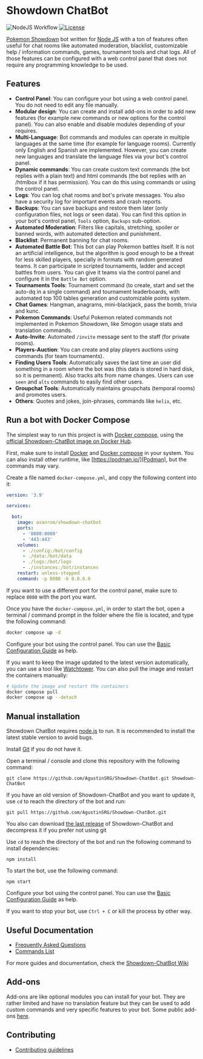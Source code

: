 Showdown ChatBot
====================

![NodeJS Workflow](https://github.com/AgustinSRG/Showdown-ChatBot/actions/workflows/node.js.yml/badge.svg)
[![License](https://img.shields.io/badge/license-MIT-blue.svg?style=flat)](https://github.com/AgustinSRG/Showdown-ChatBot/blob/master/LICENSE)

[Pokemon Showdown](https://github.com/smogon/pokemon-showdown) bot written for [Node JS](http://nodejs.org/) with a ton of features often useful for chat rooms like automated moderation, blacklist, customizable help / information commands, games, tournament tools and chat logs. All of those features can be configured with a web control panel that does not require any programming knowledge to be used.

Features
------------

 - **Control Panel**: You can configure your bot using a web control panel. You do not need to edit any file manually.
 - **Modular design**: You can create and install add-ons in order to add new features (for example new commands or new options for the control panel). You can also enable and disable modules depending of your requires.
 - **Multi-Language**: Bot commands and modules can operate in multiple languages at the same time (for example for language rooms). Currently only English and Spanish are implemented. However, you can create new languages and translate the language files via your bot's control panel.
 - **Dynamic commands**: You can create custom text commands (the bot replies with a plain text) and html commands (the bot replies with an /htmlbox if it has permission). You can do this using commands or using the control panel.
 - **Logs**: You can log chat rooms and bot's private messages. You also have a security log for important events and crash reports.
 - **Backups**: You can save backups and restore them later (only configuration files, not logs or seen data). You can find this option in your bot's control panel, `Tools` option, `Backups` sub-option.
 - **Automated Moderation**: Filters like capitals, stretching, spoiler or banned words, with automated detection and punishment.
 - **Blacklist**: Permanent banning for chat rooms.
 - **Automated Battle Bot**: This bot can play Pokemon battles itself. It is not an artificial intelligence, but the algorithm is good enough to be a threat for less skilled players, specially in formats with random generated teams. It can participate in scripted tournaments, ladder and accept battles from users. You can give it teams via the control panel and configure it in the `Battle Bot` option.
 - **Tournaments Tools**: Tournament command (to create, start and set the auto-dq in a single command) and tournament leaderboards, with automated top 100 tables generation and customizable points system.
 - **Chat Games**: Hangman, anagrams, mini-blackjack, pass the bomb, trivia and kunc.
 - **Pokemon Commands**: Useful Pokemon related commands not implemented in Pokemon Showdown, like Smogon usage stats and translation commands.
 - **Auto-Invite**: Automated `/invite` message sent to the staff (for private rooms).
 - **Players-Auction**: You can create and play players auctions using commands (for team tournaments).
 - **Finding Users Tools**: Automatically saves the last time an user did something in a room where the bot was (this data is stored in hard disk, so it is permanent). Also tracks alts from name changes. Users can use `seen` and `alts` commands to easily find other users.
 - **Groupchat Tools**: Automatically maintains groupchats (temporal rooms) and promotes users.
 - **Others**: Quotes and jokes, join-phrases, commands like `helix`, etc.

Run a bot with Docker Compose
------------

The simplest way to run this project is with [Docker compose](https://docs.docker.com/compose/), using the [official Showdown-ChatBot image on Docker Hub](https://hub.docker.com/r/asanrom/showdown-chatbot).

First, make sure to install [Docker](https://www.docker.com/) and [Docker compose](https://docs.docker.com/compose/) in your system. You can also install other runtime, like [https://podman.io/](Podman), but the commands may vary.

Create a file named `docker-compose.yml`, and copy the following content into it:

```yml
version: '3.9'

services:

  bot:
    image: asanrom/showdown-chatbot
    ports:
      - '8080:8080'
      - '443:443'
    volumes:
      - ./config:/bot/config
      - ./data:/bot/data
      - ./logs:/bot/logs
      - ./instances:/bot/instances
    restart: unless-stopped
    command: -p 8080 -b 0.0.0.0
```

If you want to use a different port for the control panel, make sure to replace `8080` with the port you want.

Once you have the `docker-compose.yml`, in order to start the bot, open a terminal / command prompt in the folder where the file is located, and type the following command:

```sh
docker compose up -d
```

Configure your bot using the control panel. You can use the [Basic Configuration Guide](https://github.com/AgustinSRG/Showdown-ChatBot/wiki/Basic-Configuration-Guide) as help.

If you want to keep the image updated to the latest version automatically, you can use a tool like [Watchtower](https://containrrr.dev/watchtower/). You can also pull the image and restart the containers manually:

```sh
# Update the image and restart the containers
docker compose pull
docker compose up --detach
```

Manual installation
------------

Showdown ChatBot requires [node.js](http://nodejs.org/) to run. It is recommended to install the latest stable version to avoid bugs.

Install [Git](https://git-scm.com/) if you do not have it.

Open a terminal / console and clone this repository with the following command:
```
git clone https://github.com/AgustinSRG/Showdown-ChatBot.git Showdown-ChatBot
```

If you have an old version of Showdown-ChatBot and you want to update it,  use `cd` to reach the directory of the bot and run:
```
git pull https://github.com/AgustinSRG/Showdown-ChatBot.git
```

You also can download [the last release](https://github.com/AgustinSRG/Showdown-ChatBot/releases) of Showdown-ChatBot and decompress it if you prefer not using git

Use `cd` to reach the directory of the bot and run the following command to install dependencies:
```
npm install
```

To start the bot, use the following command:
```
npm start
```

Configure your bot using the control panel. You can use the [Basic Configuration Guide](https://github.com/AgustinSRG/Showdown-ChatBot/wiki/Basic-Configuration-Guide) as help.

If you want to stop your bot, use `Ctrl + C` or kill the process by other way.

Useful Documentation
------------

 - [Frequently Asked Questions](https://github.com/AgustinSRG/Showdown-ChatBot/wiki/Frequently-Asked-Questions)
 - [Commands List](https://github.com/AgustinSRG/Showdown-ChatBot/wiki/Commands-List)

For more guides and documentation, check the [Showdown-ChatBot Wiki](https://github.com/AgustinSRG/Showdown-ChatBot/wiki)


Add-ons
------------

Add-ons are like optional modules you can install for your bot. They are rather limited and have no translation feature but they can be used to add custom commands and very specific features to your bot. Some public add-ons [here](https://github.com/AgustinSRG/Showdown-ChatBot/wiki#add-ons).

Contributing
------------

 - [Contributing guidelines](https://github.com/AgustinSRG/Showdown-ChatBot/blob/master/CONTRIBUTING.md)
